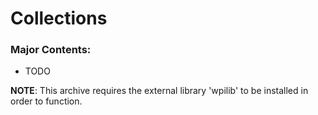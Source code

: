 # Collections

### Major Contents:
- TODO

**NOTE**: This archive requires the external library 'wpilib' to be installed in order to function.